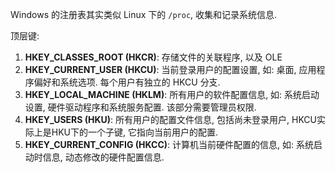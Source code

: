 Windows 的注册表其实类似 Linux 下的 `/proc`, 收集和记录系统信息.

顶层键:
1. **HKEY_CLASSES_ROOT (HKCR)**: 存储文件的关联程序, 以及 OLE
2. **HKEY_CURRENT_USER (HKCU)**: 当前登录用户的配置设置, 如: 桌面, 应用程序偏好和系统选项. 每个用户有独立的 HKCU 分支.
3. **HKEY_LOCAL_MACHINE (HKLM)**: 所有用户的软件配置信息, 如: 系统启动设置, 硬件驱动程序和系统服务配置. 该部分需要管理员权限.
4. **HKEY_USERS (HKU)**: 所有用户的配置文件信息, 包括尚未登录用户, HKCU实际上是HKU下的一个子键, 它指向当前用户的配置. 
5. **HKEY_CURRENT_CONFIG (HKCC)**: 计算机当前硬件配置的信息, 如: 系统启动时信息, 动态修改的硬件配置信息.